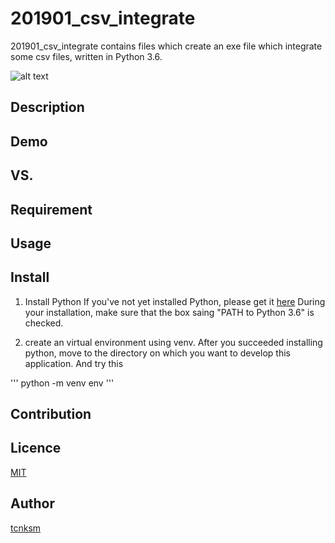 ﻿# 201901_csv_integrate
201901_csv_integrate contains files which create an exe file which integrate some csv files, written in Python 3.6.

![alt text](https://encrypted-tbn0.gstatic.com/images?q=tbn:ANd9GcRfmHIIJD4qC1dOZQ8Bax7l9ZK7bJHNnonUnJ3rswRfAkFLuXQmrQ)

## Description

## Demo

## VS. 

## Requirement

## Usage

## Install
1. Install Python 
If you've not yet installed Python, please get it [here](https://www.python.org/downloads/windows/)
During your installation, make sure that the box saing "PATH to Python 3.6" is checked.

2. create an virtual environment using venv.
After you succeeded installing python, move to the directory on which you want to develop this application.
And try this

'''
python -m venv env
'''


## Contribution

## Licence

[MIT](https://github.com/tcnksm/tool/blob/master/LICENCE)

## Author

[tcnksm](https://github.com/tcnksm)
